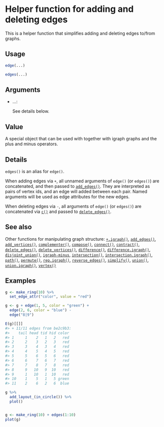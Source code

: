# Helper function for adding and deleting edges

This is a helper function that simplifies adding and deleting edges
to/from graphs.

## Usage

``` r
edge(...)

edges(...)
```

## Arguments

- ...:

  See details below.

## Value

A special object that can be used with together with igraph graphs and
the plus and minus operators.

## Details

`edges()` is an alias for `edge()`.

When adding edges via `+`, all unnamed arguments of `edge()` (or
`edges()`) are concatenated, and then passed to
[`add_edges()`](https://r.igraph.org/reference/add_edges.md). They are
interpreted as pairs of vertex ids, and an edge will added between each
pair. Named arguments will be used as edge attributes for the new edges.

When deleting edges via `-`, all arguments of `edge()` (or `edges()`)
are concatenated via [`c()`](https://rdrr.io/r/base/c.html) and passed
to [`delete_edges()`](https://r.igraph.org/reference/delete_edges.md).

## See also

Other functions for manipulating graph structure:
[`+.igraph()`](https://r.igraph.org/reference/plus-.igraph.md),
[`add_edges()`](https://r.igraph.org/reference/add_edges.md),
[`add_vertices()`](https://r.igraph.org/reference/add_vertices.md),
[`complementer()`](https://r.igraph.org/reference/complementer.md),
[`compose()`](https://r.igraph.org/reference/compose.md),
[`connect()`](https://r.igraph.org/reference/ego.md),
[`contract()`](https://r.igraph.org/reference/contract.md),
[`delete_edges()`](https://r.igraph.org/reference/delete_edges.md),
[`delete_vertices()`](https://r.igraph.org/reference/delete_vertices.md),
[`difference()`](https://r.igraph.org/reference/difference.md),
[`difference.igraph()`](https://r.igraph.org/reference/difference.igraph.md),
[`disjoint_union()`](https://r.igraph.org/reference/disjoint_union.md),
[`igraph-minus`](https://r.igraph.org/reference/igraph-minus.md),
[`intersection()`](https://r.igraph.org/reference/intersection.md),
[`intersection.igraph()`](https://r.igraph.org/reference/intersection.igraph.md),
[`path()`](https://r.igraph.org/reference/path.md),
[`permute()`](https://r.igraph.org/reference/permute.md),
[`rep.igraph()`](https://r.igraph.org/reference/rep.igraph.md),
[`reverse_edges()`](https://r.igraph.org/reference/reverse_edges.md),
[`simplify()`](https://r.igraph.org/reference/simplify.md),
[`union()`](https://r.igraph.org/reference/union.md),
[`union.igraph()`](https://r.igraph.org/reference/union.igraph.md),
[`vertex()`](https://r.igraph.org/reference/vertex.md)

## Examples

``` r
g <- make_ring(10) %>%
  set_edge_attr("color", value = "red")

g <- g + edge(1, 5, color = "green") +
  edge(2, 6, color = "blue") -
  edge("8|9")

E(g)[[]]
#> + 11/11 edges from be2c9b3:
#>    tail head tid hid color
#> 1     1    2   1   2   red
#> 2     2    3   2   3   red
#> 3     3    4   3   4   red
#> 4     4    5   4   5   red
#> 5     5    6   5   6   red
#> 6     6    7   6   7   red
#> 7     7    8   7   8   red
#> 8     9   10   9  10   red
#> 9     1   10   1  10   red
#> 10    1    5   1   5 green
#> 11    2    6   2   6  blue

g %>%
  add_layout_(in_circle()) %>%
  plot()


g <- make_ring(10) + edges(1:10)
plot(g)
```

